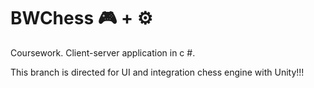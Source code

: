 # BWChess 🎮 + ⚙️
Coursework. Client-server application in c #.

This branch is directed for UI and integration chess engine with Unity!!!

